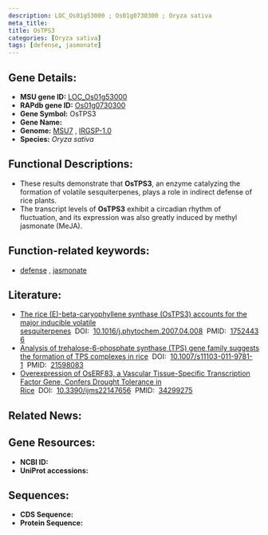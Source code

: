 ```yaml
---
description: LOC_Os01g53000 ; Os01g0730300 ; Oryza sativa
meta_title:
title: OsTPS3
categories: [Oryza sativa]
tags: [defense, jasmonate]
---
```


## Gene Details:
- **MSU gene ID:** [LOC_Os01g53000](http://rice.uga.edu/cgi-bin/ORF_infopage.cgi?orf=LOC_Os01g53000)  
- **RAPdb gene ID:** [Os01g0730300](https://rapdb.dna.affrc.go.jp/locus/?name=Os01g0730300)  
- **Gene Symbol:** OsTPS3
- **Gene Name:**
- **Genome:**  [MSU7](http://rice.uga.edu/)&nbsp;,&nbsp;[IRGSP-1.0](https://rapdb.dna.affrc.go.jp/download/irgsp1.html)
- **Species:** *Oryza sativa*

## Functional Descriptions:
   - These results demonstrate that **OsTPS3**, an enzyme catalyzing the formation of volatile sesquiterpenes, plays a role in indirect defense of rice plants.
   - The transcript levels of **OsTPS3** exhibit a circadian rhythm of fluctuation, and its expression was also greatly induced by methyl jasmonate (MeJA).

## Function-related keywords:
   - [defense](/tags/defense/)&nbsp;,&nbsp;[jasmonate](/tags/jasmonate/)

## Literature:
   - [The rice (E)-beta-caryophyllene synthase (OsTPS3) accounts for the major inducible volatile sesquiterpenes](https://www.doi.org/10.1016/j.phytochem.2007.04.008)&nbsp;&nbsp;DOI:&nbsp;&nbsp;[10.1016/j.phytochem.2007.04.008](https://www.doi.org/10.1016/j.phytochem.2007.04.008)&nbsp;&nbsp;PMID:&nbsp;&nbsp;[17524436](https://pubmed.ncbi.nlm.nih.gov/17524436/)
   - [Analysis of trehalose-6-phosphate synthase (TPS) gene family suggests the formation of TPS complexes in rice](https://www.doi.org/10.1007/s11103-011-9781-1)&nbsp;&nbsp;DOI:&nbsp;&nbsp;[10.1007/s11103-011-9781-1](https://www.doi.org/10.1007/s11103-011-9781-1)&nbsp;&nbsp;PMID:&nbsp;&nbsp;[21598083](https://pubmed.ncbi.nlm.nih.gov/21598083/)
   - [Overexpression of OsERF83, a Vascular Tissue-Specific Transcription Factor Gene, Confers Drought Tolerance in Rice](https://www.doi.org/10.3390/ijms22147656)&nbsp;&nbsp;DOI:&nbsp;&nbsp;[10.3390/ijms22147656](https://www.doi.org/10.3390/ijms22147656)&nbsp;&nbsp;PMID:&nbsp;&nbsp;[34299275](https://pubmed.ncbi.nlm.nih.gov/34299275/)

## Related News:

## Gene Resources:
- **NCBI ID:**  []()
- **UniProt accessions:** [](https://www.uniprot.org/uniprotkb//entry)

## Sequences:
- **CDS Sequence:**
- **Protein Sequence:**

